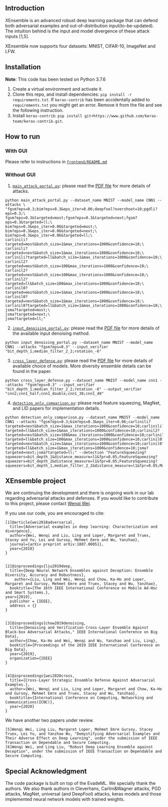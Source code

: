 ## Introduction

XEnsemble is an advanced robust deep learning package that can defend both adversarial examples and out-of-distribution input(to-be-updated). The intuition behind is the input and model divergence of these attack inputs [1,5].

<!--
The code package has the following portals:
1. The attack portal(main_attack_portal.py): generate and save adversarial examples.
2. The input denoising robust prediction portal(input_denoising_portal.py): given an input, generate multiple denoised variants and feed them to the target model for prediction.
3. The input-model cross-layer defense portal(cross_layer_defense.py): given an input, generate multiple denoised variants and feed them to multiple diverse models for prediction.(detailed generation of diverse models can be found in [2,4]). We also compare our performance with four adversarial defenses: adversarial training, defensive distillation, input transformation ensemble as provided in the paper.
4. Comparison portal with detection-only adversarial defenses(detection_only_comparison.py): generate defense results of Feature Squeezing, MagNet, and LID.
-->

XEnsemble now supports four datasets: MNIST, CIFAR-10, ImageNet and LFW.

## Installation

**Note**: This code has been tested on Python 3.7.6

1. Create a virtual environment and activate it.
2. Clone this repo, and install dependencies: `pip install -r requirements.txt`. If `keras-contrib` has been accidentally added to `requirements.txt` you might get an error. Remove it from the file and see the following instruction.
3. Install `keras-contrib`: `pip install git+https://www.github.com/keras-team/keras-contrib.git`.

## How to run

### With GUI

Please refer to instructions in [`frontend/README.md`](frontend/README.md)

### Without GUI

1. [`main_attack_portal.py`](main_attack_portal.py): please read the [PDF file](code_package.pdf) for more details of attacks.

```
python main_attack_portal.py --dataset_name MNIST --model_name CNN1 --attacks \
"fgsm?eps=0.3;bim?eps=0.3&eps_iter=0.06;deepfool?overshoot=10;pgdli?eps=0.3;\
fgsm?eps=0.3&targeted=most;fgsm?eps=0.3&targeted=next;fgsm?eps=0.3&targeted=ll;\
bim?eps=0.3&eps_iter=0.06&targeted=most;\
bim?eps=0.3&eps_iter=0.06&targeted=next;\
bim?eps=0.3&eps_iter=0.06&targeted=ll;\
carlinili?targeted=most&batch_size=1&max_iterations=1000&confidence=10;\
carlinili?targeted=next&batch_size=1&max_iterations=1000&confidence=10;\
carlinili?targeted=ll&batch_size=1&max_iterations=1000&confidence=10;\
carlinil2?targeted=most&batch_size=100&max_iterations=1000&confidence=10;\
carlinil2?targeted=next&batch_size=100&max_iterations=1000&confidence=10;\
carlinil2?targeted=ll&batch_size=100&max_iterations=1000&confidence=10;\
carlinil0?targeted=most&batch_size=1&max_iterations=1000&confidence=10;\
carlinil0?targeted=next&batch_size=1&max_iterations=1000&confidence=10;\
carlinil0?targeted=ll&batch_size=1&max_iterations=1000&confidence=10;\
jsma?targeted=most;\
jsma?targeted=next;\
jsma?targeted=ll;"
```

2. [`input_denoising_portal.py`](input_denoising_portal.py): please read the [PDF file](code_package.pdf) for more details of the available input denoising method.

```
python input_denoising_portal.py --dataset_name MNIST --model_name CNN1 --attacks "fgsm?eps=0.3" --input_verifier "bit_depth_1;median_filter_2_2;rotation_-6"
```

3. [`cross_layer_defense.py`](cross_layer_defense.py): please read the [PDF file](code_package.pdf) for more details of available choice of models. More diversity ensemble details can be found in the paper.

```
python cross_layer_defense.py --dataset_name MNIST --model_name cnn1 --attacks "fgsm?eps=0.3" --input_verifier "bit_depth_1;median_filter_2_2;rotation_-6" --output_verifier "cnn2;cnn1_half;cnn1_double;cnn1_30;cnn1_40"
```

4. [`detection_only_comparison.py`](detection_only_comparison.py): please read feature squeezing, MagNet, and LID papers for implementation details.

```
python detection_only_comparison.py --dataset_name MNIST --model_name CNN1 --attacks "fgsm?eps=0.3;bim?eps=0.3&eps_iter=0.06;carlinili?targeted=next&batch_size=1&max_iterations=1000&confidence=10;carlinili?targeted=ll&batch_size=1&max_iterations=1000&confidence=10;carlinil2?targeted=next&batch_size=100&max_iterations=1000&confidence=10;carlinil2?targeted=ll&batch_size=100&max_iterations=1000&confidence=10;carlinil0?targeted=next&batch_size=1&max_iterations=1000&confidence=10;carlinil0?targeted=ll&batch_size=1&max_iterations=1000&confidence=10;jsma?targeted=next;jsma?targeted=ll;" --detection "FeatureSqueezing?squeezers=bit_depth_1&distance_measure=l1&fpr=0.05;FeatureSqueezing?squeezers=bit_depth_2&distance_measure=l1&fpr=0.05;FeatureSqueezing?squeezers=bit_depth_1,median_filter_2_2&distance_measure=l1&fpr=0.05;MagNet"
```

## XEnsemble project

We are continuing the development and there is ongoing work in our lab regarding adversarial attacks and defenses. If you would like to contribute to this project, please contact [Wenqi Wei](https://www.cc.gatech.edu/~wwei66/).

If you use our code, you are encouraged to cite:

```
[1]@article{wei2018adversarial,
  title={Adversarial examples in deep learning: Characterization and divergence},
  author={Wei, Wenqi and Liu, Ling and Loper, Margaret and Truex, Stacey and Yu, Lei and Gursoy, Mehmet Emre and Wu, Yanzhao},
  journal={arXiv preprint arXiv:1807.00051},
  year={2018}
}


[2]@inproceedings{liu2019deep,
  title={Deep Neural Network Ensembles against Deception: Ensemble Diversity, Accuracy and Robustness},
    author={Liu, Ling and Wei, Wenqi and Chow, Ka-Ho and Loper, Margaret and Gursoy, Mehmet Emre and Truex, Stacey and Wu, Yanzhao},
  booktitle={The 16th IEEE International Conference on Mobile Ad-Hoc and Smart Systems.},
year={2019},
  publisher = {IEEE},
  address = {}
}


[3]@inproceedings{chow2019denoising,
  title={Denoising and Verification Cross-Layer Ensemble Against Black-box Adversarial Attacks," IEEE International Conference on Big Data},
  author={Chow, Ka-Ho and Wei, Wenqi and Wu, Yanzhao and Liu, Ling},
  booktitle={Proceedings of the 2019 IEEE International Conference on Big Data},
  year={2019},
  organization={IEEE}
}


[4]@inproceedings{wei2020cross,
  title={Cross-Layer Strategic Ensemble Defense Against Adversarial Examples.},
  author={Wei, Wenqi and Liu, Ling and Loper, Margaret and Chow, Ka-Ho and Gursoy, Mehmet Emre and Truex, Stacey and Wu, Yanzhao},
  booktitle={International Conference on Computing, Networking and Communications(ICNC)},
  year={2020}
}
```

We have another two papers under review.

```
[5]Wenqi Wei, Ling Liu, Margaret Loper, Mehmet Emre Gursoy, Stacey Truex, Lei Yu, and Yanzhao Wu, "Demystifying Adversarial Examples and Their Adverse Effect on Deep Learning", under the submission of IEEE Transaction on Dependable and Secure Computing.
[6]Wenqi Wei, and Ling Liu, "Robust Deep Learning Ensemble against Deception", under the submission of IEEE Transaction on Dependable and Secure Computing.
```

## Special Acknowledgment

The code package is built on top of the EvadeML. We specially thank the authors. We also thank authors in Cleverhans, Carlini&Wagner attacks, PGD attacks, MagNet, universal (and DeepFool) attacks, keras models and those implemented neural network models with trained weights.
